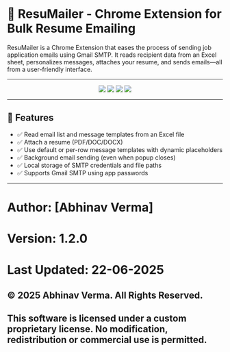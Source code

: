 # 📧 ResuMailer - Chrome Extension for Bulk Resume Emailing

ResuMailer is a Chrome Extension that eases the process of sending job application emails using Gmail SMTP. It reads recipient data from an Excel sheet, personalizes messages, attaches your resume, and sends emails—all from a user-friendly interface.

---

<p align="center">
  <img src="https://img.shields.io/badge/status-active-brightgreen?style=for-the-badge" />
  <img src="https://img.shields.io/badge/build-passing-success?style=for-the-badge" />
  <img src="https://img.shields.io/badge/license-Proprietary-red?style=for-the-badge" />
  <img src="https://img.shields.io/badge/made%20by-Abhinav%20Verma-blueviolet?style=for-the-badge" />
</p>

---

## 🚀 Features

- ✅ Read email list and message templates from an Excel file
- ✅ Attach a resume (PDF/DOC/DOCX)
- ✅ Use default or per-row message templates with dynamic placeholders
- ✅ Background email sending (even when popup closes)
- ✅ Local storage of SMTP credentials and file paths
- ✅ Supports Gmail SMTP using app passwords

---

# Author: [Abhinav Verma]

# Version: 1.2.0

# Last Updated: 22-06-2025

## © 2025 Abhinav Verma. All Rights Reserved.

## This software is licensed under a custom proprietary license. No modification, redistribution or commercial use is permitted.
